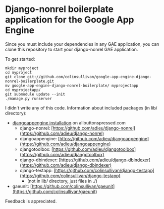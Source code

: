 # Django-nonrel boilerplate application for the Google App Engine

Since you must include your dependencies in any GAE application, you can clone this repository to start your django-nonrel GAE application.

To get started:

    mkdir myproject
    cd myproject
    git clone git://github.com/colinsullivan/google-app-engine-django-nonrel-boilerplate.git
    mv google-app-engine-django-nonrel-boilerplate/ myprojectapp
    cd myprojectapp/
    git submodule update --init
    ./manage.py runserver


I didn't write any of this code.  Information about included packages (in lib/ directory):

* [djangoappengine installation](http://www.allbuttonspressed.com/projects/djangoappengine#installation) on allbuttonspressed.com
    * django-nonrel: [https://github.com/adieu/django-nonrel](https://github.com/adieu/django-nonrel)
    * djangoappengine: [https://github.com/adieu/djangoappengine](https://github.com/adieu/djangoappengine)
    * djangotoolbox: [https://github.com/adieu/djangotoolbox](https://github.com/adieu/djangotoolbox)
    * django-dbindexer: [https://github.com/adieu/django-dbindexer](https://github.com/adieu/django-dbindexer)
    * django-testapp: [https://github.com/colinsullivan/django-testapp](https://github.com/colinsullivan/django-testapp)
        * (not in lib/ directory, just files in ./)
* gaeunit: [https://github.com/colinsullivan/gaeunit](https://github.com/colinsullivan/gaeunit)

Feedback is appreciated.